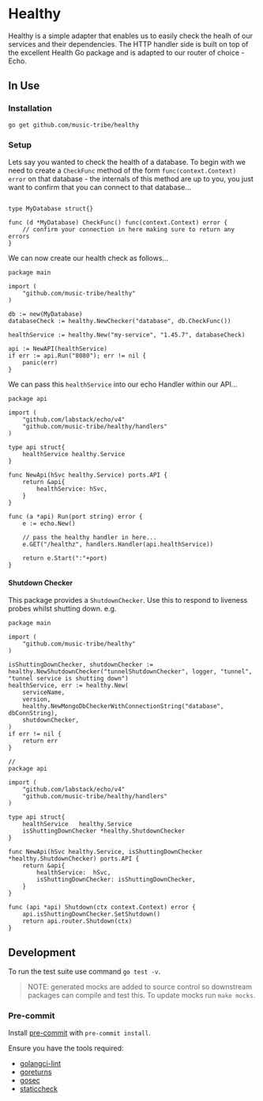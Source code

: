 # Healthy
Healthy is a simple adapter that enables us to easily check the healh of our services and their dependencies.
The HTTP handler side is built on top of the excellent Health Go package and is adapted to our router of choice - Echo.

## In Use
### Installation
```go get github.com/music-tribe/healthy```

### Setup
Lets say you wanted to check the health of a database. To begin with we need to create a `CheckFunc` method of the form `func(context.Context) error` on that database - the internals of this method are up to you, you just want to confirm that you can connect to that database...
```golang

type MyDatabase struct{}

func (d *MyDatabase) CheckFunc() func(context.Context) error {
    // confirm your connection in here making sure to return any errors
}
```
We can now create our health check as follows...
```golang
package main

import (
    "github.com/music-tribe/healthy"
)

db := new(MyDatabase)
databaseCheck := healthy.NewChecker("database", db.CheckFunc())

healthService := healthy.New("my-service", "1.45.7", databaseCheck)

api := NewAPI(healthService)
if err := api.Run("8080"); err != nil {
    panic(err)
}
```
We can pass this `healthService` into our echo Handler within our API...
```golang
package api

import (
    "github.com/labstack/echo/v4"
    "github.com/music-tribe/healthy/handlers"
)

type api struct{
    healthService healthy.Service
}

func NewApi(hSvc healthy.Service) ports.API {
    return &api{
        healthService: hSvc,
    }
}

func (a *api) Run(port string) error {
    e := echo.New()

    // pass the healthy handler in here...
    e.GET("/healthz", handlers.Handler(api.healthService))

    return e.Start(":"+port)
}

```

#### Shutdown Checker
This package provides a `ShutdownChecker`. Use this to respond to liveness probes whilst shutting down. e.g.

```golang
package main

import (
    "github.com/music-tribe/healthy"
)

isShuttingDownChecker, shutdownChecker := healthy.NewShutdownChecker("tunnelShutdownChecker", logger, "tunnel", "tunnel service is shutting down")
healthService, err := healthy.New(
    serviceName,
    version,
    healthy.NewMongoDbCheckerWithConnectionString("database", dbConnString),
    shutdownChecker,
)
if err != nil {
    return err
}

//
package api

import (
    "github.com/labstack/echo/v4"
    "github.com/music-tribe/healthy/handlers"
)

type api struct{
    healthService   healthy.Service
    isShuttingDownChecker *healthy.ShutdownChecker
}

func NewApi(hSvc healthy.Service, isShuttingDownChecker *healthy.ShutdownChecker) ports.API {
    return &api{
        healthService:  hSvc,
        isShuttingDownChecker: isShuttingDownChecker,
    }
}

func (api *api) Shutdown(ctx context.Context) error {
	api.isShuttingDownChecker.SetShutdown()
	return api.router.Shutdown(ctx)
}
```

## Development

To run the test suite use command `go test -v`.

> NOTE: generated mocks are added to source control so downstream packages can compile and test this. To update mocks run `make mocks`.

### Pre-commit

Install [pre-commit](https://pre-commit.com/) with `pre-commit install`.

Ensure you have the tools required:
* [golangci-lint](https://golangci-lint.run/)
* [goreturns](https://github.com/sqs/goreturns)
* [gosec](https://github.com/securego/gosec)
* [staticcheck](https://staticcheck.dev/)